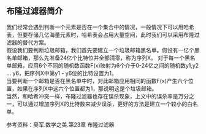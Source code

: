 ##  布隆过滤器简介 
我们经常会遇到判断一个元素是否在一个集合中的情况，一般情况下可以用哈希表，但要存储几亿海量元素时，哈希表会占用大量空间，此时我们可以采用布隆过滤器的替代方案。    
假设我们要判断垃圾邮箱，我们首先要建立一个垃圾邮箱黑名单。假设有一亿个黑名单邮箱，那么先准备24亿个比特位并全部清零，称为序列X。
对于每一个黑名单邮箱，应用6个不同的随机数函数F(x)映射为6个介于0-24亿之间的随机数y1,y2 … y6，把序列X中第y1 - y6位的比特设置为1。    
当要判断一个邮箱是否在黑名单中时，对此邮箱应用相同的函数F(x)产生六个位置，如果在序列X中这六个位置都为1，那说明这是个垃圾邮箱。    
当然，和哈希冲突一样，布隆过滤器也存在误杀现象，上文中的误杀率是万分之一，可以通过增加序列X的比特数来减少误杀，更好的方法是建立一个较小的白名单。  
  
参考资料：吴军.数学之美.第23章 布隆过滤器
